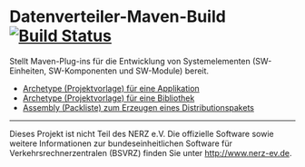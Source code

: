 Datenverteiler-Maven-Build [![Build Status](https://travis-ci.org/datenverteiler/datenverteiler-maven-build.svg?branch=master)](https://travis-ci.org/datenverteiler/datenverteiler-maven-build)
==========================

Stellt Maven-Plug-ins für die Entwicklung von Systemelementen (SW-Einheiten,
SW-Komponenten und SW-Module) bereit.

-   [Archetype (Projektvorlage) für eine Applikation](applikation-archetype/README.md)
-   [Archetype (Projektvorlage) für eine Bibliothek](bibliothek-archetype/README.md)
-   [Assembly (Packliste) zum Erzeugen eines Distributionspakets](systemelement-assembly/README.md)


---

Dieses Projekt ist nicht Teil des NERZ e.V. Die offizielle Software sowie
weitere Informationen zur bundeseinheitlichen Software für
Verkehrsrechnerzentralen (BSVRZ) finden Sie unter http://www.nerz-ev.de.
